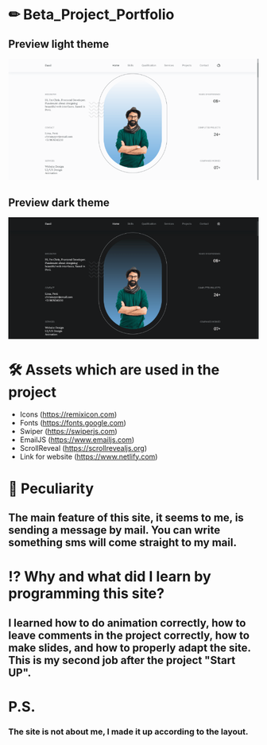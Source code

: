 # ✏ Beta_Project_Portfolio

<h2>Preview light theme</h2>
<img src="https://github.com/vndanycode/beta_project_portfolio/blob/main/preview-light-theme.gif">

<h2>Preview dark theme</h2>
<img src="https://github.com/vndanycode/beta_project_portfolio/blob/main/preview-dark-theme.gif">

# 🛠 Assets which are used in the project

- Icons (https://remixicon.com)
- Fonts (https://fonts.google.com)
- Swiper (https://swiperjs.com)
- EmailJS (https://www.emailjs.com)
- ScrollReveal (https://scrollrevealjs.org)
- Link for website (https://www.netlify.com)

# 🔮 Peculiarity

<h2>The main feature of this site, it seems to me, is sending a message by mail.  You can write something sms will come straight to my mail.</h2>

# ⁉ Why and what did I learn by programming this site?

<h2>I learned how to do animation correctly, how to leave comments in the project correctly, how to make slides, and how to properly adapt the site.  This is my second job after the project "Start UP".</h2>

# P.S.

<h3>The site is not about me, I made it up according to the layout.</h3>
